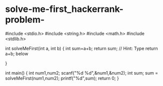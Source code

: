 # solve-me-first_hackerrank-problem-
#include <stdio.h>
#include <string.h>
#include <math.h>
#include <stdlib.h>

int solveMeFirst(int a, int b) {
   int sum=a+b;
   return sum; // Hint: Type return a+b; below
 
}

int main() {
    int num1,num2;
    scanf("%d %d",&num1,&num2);
    int sum; 
    sum = solveMeFirst(num1,num2);
    printf("%d",sum);
    return 0;
}
